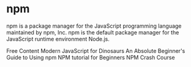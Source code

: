 # npm

npm is a package manager for the JavaScript programming language maintained by npm, Inc. npm is the default package manager for the JavaScript runtime environment Node.js.

<ResourceGroupTitle>Free Content</ResourceGroupTitle>
<BadgeLink badgeText='Read' colorScheme="yellow" href='https://peterxjang.com/blog/modern-javascript-explained-for-dinosaurs.html'>Modern JavaScript for Dinosaurs</BadgeLink>
<BadgeLink badgeText='Read' colorScheme="yellow" href='https://nodesource.com/blog/an-absolute-beginners-guide-to-using-npm/'>An Absolute Beginner's Guide to Using npm</BadgeLink>
<BadgeLink badgeText='Watch' href='https://www.youtube.com/watch?v=2V1UUhBJ62Y'>NPM tutorial for Beginners</BadgeLink>
<BadgeLink badgeText='Watch' href='https://www.youtube.com/watch?v=jHDhaSSKmB0'>NPM Crash Course</BadgeLink>

